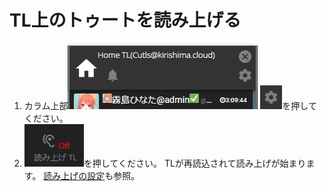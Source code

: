 # TL上のトゥートを読み上げる

1. カラム上部![timeline4](https://raw.githubusercontent.com/cutls/TheDeskDocs/master/media/timeline4.png) ![timeline8](https://raw.githubusercontent.com/cutls/TheDeskDocs/master/media/timeline8.png)を押してください。
2. ![timeline11](https://raw.githubusercontent.com/cutls/TheDeskDocs/master/media/timeline11.png)を押してください。 TLが再読込されて読み上げが始まります。 [読み上げの設定](https://docs.thedesk.top/settings/tts)も参照。

